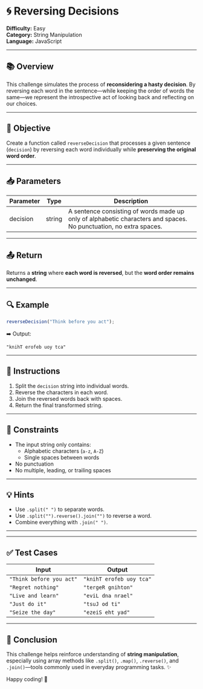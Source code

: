 # 🌀 Reversing Decisions

**Difficulty:** Easy  
**Category:** String Manipulation  
**Language:** JavaScript

---

## 📚 Overview

This challenge simulates the process of **reconsidering a hasty decision**. By reversing each word in the sentence—while keeping the order of words the same—we represent the introspective act of looking back and reflecting on our choices.

---

## 🎯 Objective

Create a function called `reverseDecision` that processes a given sentence (`decision`) by reversing each word individually while **preserving the original word order**.

---

## 📥 Parameters

| Parameter | Type   | Description                                                                 |
|-----------|--------|-----------------------------------------------------------------------------|
| decision  | string | A sentence consisting of words made up only of alphabetic characters and spaces. No punctuation, no extra spaces. |

---

## 📤 Return

Returns a **string** where **each word is reversed**, but the **word order remains unchanged**.

---

## 🔍 Example

```js
reverseDecision("Think before you act");
```

➡️ Output:
```
"knihT erofeb uoy tca"
```

---

## 🔧 Instructions

1. Split the `decision` string into individual words.
2. Reverse the characters in each word.
3. Join the reversed words back with spaces.
4. Return the final transformed string.

---

## 🧠 Constraints

- The input string only contains:
  - Alphabetic characters (`a-z`, `A-Z`)
  - Single spaces between words
- No punctuation
- No multiple, leading, or trailing spaces

---

## 💡 Hints

- Use `.split(" ")` to separate words.
- Use `.split("").reverse().join("")` to reverse a word.
- Combine everything with `.join(" ")`.

---



---

## ✅ Test Cases

| Input                         | Output                        |
|------------------------------|-------------------------------|
| `"Think before you act"`     | `"knihT erofeb uoy tca"`      |
| `"Regret nothing"`           | `"tergeR gnihton"`            |
| `"Live and learn"`           | `"eviL dna nrael"`            |
| `"Just do it"`               | `"tsuJ od ti"`                |
| `"Seize the day"`            | `"ezeiS eht yad"`             |

---

## 🏁 Conclusion

This challenge helps reinforce understanding of **string manipulation**, especially using array methods like `.split()`, `.map()`, `.reverse()`, and `.join()`—tools commonly used in everyday programming tasks. ✨

Happy coding! 🚀

